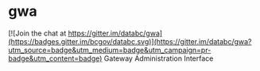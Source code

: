 # gwa

[![Join the chat at https://gitter.im/databc/gwa](https://badges.gitter.im/bcgov/databc.svg)](https://gitter.im/databc/gwa?utm_source=badge&utm_medium=badge&utm_campaign=pr-badge&utm_content=badge)
Gateway Administration Interface
